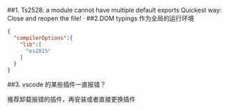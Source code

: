 

##1. Ts2528: a module cannot have multiple default exports
Quickest way: Close and reopen the file!
·
##2.DOM typings 作为全局的运行环境

```json
{
  "compilerOptions":{
    "lib":[
      "es2015"
    ]
  }
}
```

##3. vscode 的某些插件一直报错？

推荐卸载报错的插件，再安装或者直接更换插件